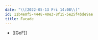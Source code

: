 ```yaml
---
date: "\\[2022-05-13 Fri 14:08\\]"
id: 11b4e0f5-4448-40e3-8f15-5e25f4bde9ae
title: Facade
---
```


- [[GoF]]
